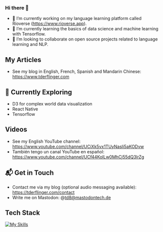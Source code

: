 ### Hi there 👋

- 🔭 I’m currently working on my language learning platform called Ríoverse (https://www.rioverse.app).
- 🌱 I’m currently learning the basics of data science and machine learning with Tensorflow.
- 👯 I’m looking to collaborate on open source projects related to language learning and NLP.

## My Articles
- See my blog in English, French, Spanish and Mandarin Chinese: https://www.tderflinger.com

## 🌱 Currently Exploring
- D3 for complex world data visualization
- React Native
- Tensorflow

## Videos

- See my English YouTube channel: https://www.youtube.com/channel/UCiXk5vx1TUyNasli5aKODvw
- También tengo un canal YouTube en español: https://www.youtube.com/channel/UCf44KolLw0MhCj55dQ3lrZg

## 📬 Get in Touch
- Contact me via my blog (optional audio messaging available): https://tderflinger.com/contact
- Write me on Mastodon: @td8@mastodontech.de

## Tech Stack
[![My Skills](https://skillicons.dev/icons?i=ts,js,html,css,react,vue,docker,nest,aws,arduino,cloudflare,cypress,d3,fastapi,python,github,graphql,linux,raspberrypi,tailwind,vscode)](https://skillicons.dev)

<!--
**tderflinger/tderflinger** is a ✨ _special_ ✨ repository because its `README.md` (this file) appears on your GitHub profile.

Here are some ideas to get you started:

- 🔭 I’m currently working on ...
- 🌱 I’m currently learning ...
- 👯 I’m looking to collaborate on ...
- 🤔 I’m looking for help with ...
- 💬 Ask me about ...
- 📫 How to reach me: ...
- 😄 Pronouns: ...
- ⚡ Fun fact: ...
-->

